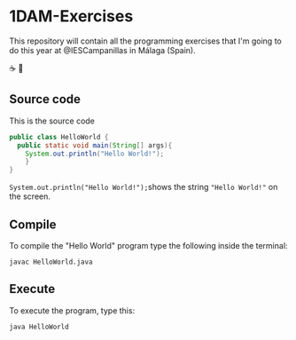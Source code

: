 # 1DAM-Exercises
This repository will contain all the programming exercises that I'm going to do this year at @IESCampanillas in Málaga (Spain).

:coffee: :dragon_face:
## Source code
This is the source code
```java
public class HelloWorld {
  public static void main(String[] args){
    System.out.println("Hello World!");
    }
}
```
`System.out.println("Hello World!");`shows the string `"Hello World!"` on the screen.
## Compile
To compile the "Hello World" program type the following inside the terminal:
```console
javac HelloWorld.java
```
## Execute
To execute the program, type this:
```console
java HelloWorld
```

